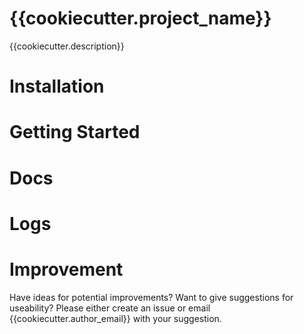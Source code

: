 # {{cookiecutter.project_name}}
{{cookiecutter.description}}

# Installation

# Getting Started

# Docs

# Logs

# Improvement
Have ideas for potential improvements? Want to give suggestions for useability?
Please either create an issue or email {{cookiecutter.author_email}} with your suggestion.



